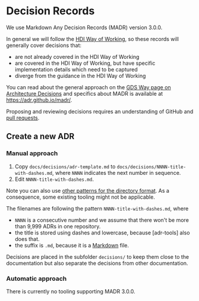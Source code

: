 # Decision Records

We use Markdown Any Decision Records (MADR) version 3.0.0.

In general we will follow the [HDI Way of Working](https://github.com/HealthDataInsight/way_of_working), so these records will generally cover decisions that:

- are not already covered in the HDI Way of Working
- are covered in the HDI Way of Working, but have specific implementation details which need to be captured
- diverge from the guidance in the HDI Way of Working

You can read about the general approach on the [GDS Way page on Architecture Decisions](https://gds-way.cloudapps.digital/standards/architecture-decisions.html) and specifics about MADR is available at <https://adr.github.io/madr/>.

Proposing and reviewing decisions requires an understanding of GitHub and [pull requests](https://docs.github.com/en/pull-requests/collaborating-with-pull-requests/proposing-changes-to-your-work-with-pull-requests/about-pull-requests).

## Create a new ADR

### Manual approach

1. Copy `docs/decisions/adr-template.md` to `docs/decisions/NNNN-title-with-dashes.md`, where `NNNN` indicates the next number in sequence.
2. Edit `NNNN-title-with-dashes.md`.

Note you can also use [other patterns for the directory format](https://github.com/joelparkerhenderson/architecture_decision_record#adr-file-name-conventions).
As a consequence, some existing tooling might not be applicable.

The filenames are following the pattern `NNNN-title-with-dashes.md`, where

* `NNNN` is a consecutive number and we assume that there won't be more than 9,999 ADRs in one repository.
* the title is stored using dashes and lowercase, because [adr-tools] also does that.
* the suffix is `.md`, because it is a [Markdown](https://github.github.com/gfm/) file.

Decisions are placed in the subfolder `decisions/` to keep them close to the documentation but also separate the decisions from other documentation.

### Automatic approach

There is currently no tooling supporting MADR 3.0.0.
